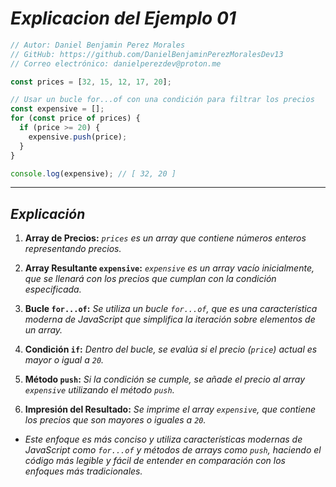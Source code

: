 <!-- Autor: Daniel Benjamin Perez Morales -->
<!-- GitHub: https://github.com/DanielBenjaminPerezMoralesDev13 -->
<!-- Gitlab: https://gitlab.com/DanielBenjaminPerezMoralesDev13 -->
<!-- Correo electrónico: danielperezdev@proton.me -->

# ***Explicacion del Ejemplo 01***

```javascript
// Autor: Daniel Benjamin Perez Morales
// GitHub: https://github.com/DanielBenjaminPerezMoralesDev13
// Correo electrónico: danielperezdev@proton.me

const prices = [32, 15, 12, 17, 20];

// Usar un bucle for...of con una condición para filtrar los precios
const expensive = [];
for (const price of prices) {
  if (price >= 20) {
    expensive.push(price);
  }
}

console.log(expensive); // [ 32, 20 ]
```

---

## ***Explicación***

1. **Array de Precios:** *`prices` es un array que contiene números enteros representando precios.*

2. **Array Resultante `expensive`:** *`expensive` es un array vacío inicialmente, que se llenará con los precios que cumplan con la condición especificada.*

3. **Bucle `for...of`:** *Se utiliza un bucle `for...of`, que es una característica moderna de JavaScript que simplifica la iteración sobre elementos de un array.*

4. **Condición `if`:** *Dentro del bucle, se evalúa si el precio (`price`) actual es mayor o igual a `20`.*

5. **Método `push`:** *Si la condición se cumple, se añade el precio al array `expensive` utilizando el método `push`.*

6. **Impresión del Resultado:** *Se imprime el array `expensive`, que contiene los precios que son mayores o iguales a `20`.*

- *Este enfoque es más conciso y utiliza características modernas de JavaScript como `for...of` y métodos de arrays como `push`, haciendo el código más legible y fácil de entender en comparación con los enfoques más tradicionales.*
